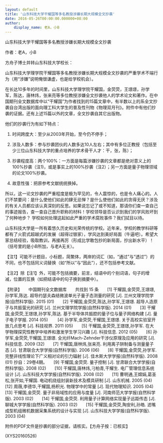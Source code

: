 ```yaml
---
layout: default
title: '山东科技大学干耀国等多名教授涉嫌长期大规模全文抄袭'
date: 2016-05-26T00:00:00.000000+08:00
author:
    display_name: 老A，小B
---
```


山东科技大学干耀国等多名教授涉嫌长期大规模全文抄袭

作者：老A，小B

方舟子博士并转山东科技大学校长：

山东科技大学理学院干耀国等多名教授涉嫌长期大规模全文抄袭的严重学术不端行为（用“涉嫌”说明俺很谦虚，也是给学校机会）。

在长达10多年的时间里，山东科技大学理学院干耀国，金荧荧，王璟璟，孙学军，陈达，唐林炜，张来亮等多位教授涉嫌全文抄袭他人的学术论文和著作。在中国期刊全文数据库中以“干耀国”为作者找到的15篇文章中，有半数以上的系全文抄袭自台湾出版的面向理工科大学生的普及性刊物《物理双月刊》。附件中有他们抄袭的证据。还有上述15篇以外的文章，全文抄袭自其它出版物。

他们的抄袭行为有如下特点：

1.   时间跨度大：至少从2003年开始，至今仍不停手；

2.   涉及人数多：参与抄袭团伙的人数多达10人左右；其中有多位正教授（包括至少三位山东科技大学的重点培养的学术骨干人才：干，张，陈）；

3.   抄袭程度高：两个100%：一方面是每篇涉嫌抄袭的文章都是绝对意义上的100%抄袭（注1)，或是事实上的100%抄袭（注2）；另一方面是量子物理领域的论文100%抄袭。

4.   故意性强：把原参考文献统统换掉。

所以，这一论文抄袭的严重程度是极为罕见的，令人震惊的，也是令人痛心的。人们不禁要问：是什么使他们如此的肆无忌惮？是什么使他们如此的贪得无厌？涉及的有关人员都应该认真深刻的反思。如果说忘记了或不知道，那请你们查一查自己的事迹报告，查一查自己晋升职称的材料！学校领导是否认识到我们的学风败坏到了何种地步？ 学校如何处理这起如此严重的学术腐败事件？我们拭目以待。

山东科技大学是一所有着悠久历史和光荣传统的学校。近年来，学校的教学科研等都有了火箭式超越式的发展（超得过银家），学风达到美好局面（牛逼吧）。希望大家总结经验，吸取教训，再接再厉（形成比学敢包抄的新局面，抄出新水平）！（括号里的是小B所加，与老A无关）。

【注1】可能不计题目，小标题，简繁体，两岸的词汇（如，“通过”与“透过”）的不同，也不包括同义词替换（如“所以”与“因此”），还不包括参考文献。

【注2】除【注1】外，可能不包括摘要，前言，结语中的个别词语，句子的增减，位置的互换（如把结语中的句子换到摘要中）。

【附录】　　中国期刊全文数据库　　共找到 15 条　　[1] 干耀国,金荧荧,王璟璟,孙学军,陈达.   超导约瑟夫森结微波单光子量子态测量的研究 [J]. 兰州文理学院学报(自然科学版). 2015 (01)　　[2] 干耀国,金荧荧,陈达,孙学军,王璟璟.   超导人造原子与共振萤光的研究 [J]. 兰州文理学院学报(自然科学版). 2014 (01)　　[3] 干耀国,金荧荧,王璟璟,孙学军,陈达.   基于半导体共振腔的量子位与量子网络构建 [J]. 量子电子学报. 2014 (05) 　　[4] 孙学军,金荧荧,干耀国,王璟璟.   关于高校实验室开放几点思考 [J]. 科技视界. 2011 (05)　　[5] 干耀国,金荧荧,王璟璟,孙学军.   在大学物理探究性教学中培养和激发学生学习兴趣 [J]. 科技信息. 2012 (05)　　[6] 孙学军,金荧荧,干耀国,王璟璟.   全光纤Mach-Zehnder干涉仪原理及应用的研究 [J]. 科技信息. 2009 (32)　　[7] 干耀国,唐林炜,张来亮.   利用离子阱制备与测量量子态 [J]. 甘肃联合大学学报(自然科学版). 2006 (06)　　[8] 干耀国,金荧荧,孙学军.   完整非线性理论下广义相对论的引力辐射 [J]. 佳木斯大学学报(自然科学版). 2008 (01) 抄自：29卷4期。　　[9] 干耀国,金荧荧.   量子控制 [J]. 甘肃联合大学学报(自然科学版). 2008 (02)　　[10] 干耀国,唐林炜,刁柏青,干耀生.   电厂管理信息系统设计 [J]. 山东科技大学学报(自然科学版). 2008 (02)　　[11] 曹明通,王嫦娟,葛圣松,张开如,干耀国.   电动机绕组封装新技术及模具研制 [J]. 山东机械. 2005 (04)　　[12] 周薇,李德华,干耀国,杨积光.   物理学中的常量 [J]. 现代物理知识. 2005 (04)　　[13] 干耀国,金荧荧.   量子非局域性的应用与度量 [J]. 河南师范大学学报(自然科学版). 2003 (02)　　[14] 干耀国,金荧荧.   利用量子计算网络实现量子远距传态 [J]. 聊城大学学报(自然科学版). 2003 (02)　　[15] 干耀国,金荧荧,陶安利,孙皓.   滤嘴成型机组微机数据采集系统的设计与实现 [J]. 山东科技大学学报(自然科学版). 2003 (04)

附件的PDF文件是抄袭的部分证据，请核实。【方舟子按：已核实】

(XYS20160526)

